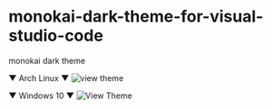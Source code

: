 # monokai-dark-theme-for-visual-studio-code
monokai dark theme

▼ Arch Linux ▼
![view theme](https://user-images.githubusercontent.com/78329485/107107813-4b7b3d80-6812-11eb-9720-446e9d13fec2.png)

▼ Windows 10 ▼
![View Theme](https://user-images.githubusercontent.com/78329485/107108037-f50efe80-6813-11eb-8078-a3b606131640.png)
